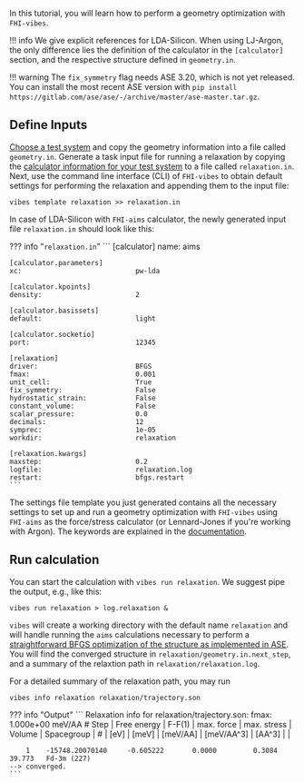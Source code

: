 <a name="1_GeometryOptimization"></a>

In this tutorial, you will learn how to perform a geometry optimization with `FHI-vibes`.

!!! info
	We give explicit references for LDA-Silicon. When using LJ-Argon, the only difference lies the definition of the calculator in the `[calculator]` section, and the respective structure defined in `geometry.in`.

!!! warning
	The `fix_symmetry` flag needs ASE 3.20, which is not yet released. You can install the most recent ASE version with `pip install https://gitlab.com/ase/ase/-/archive/master/ase-master.tar.gz`.

## Define Inputs

[Choose a test system](0_intro.md#test-systems) and copy the geometry information into a file called `geometry.in`. Generate a task input file for running a relaxation by copying the [calculator information for your test system](0_intro.md#test-systems) to a file called `relaxation.in`. Next, use the command line interface (CLI) of `FHI-vibes` to obtain default settings for performing the relaxation and appending them to the input file:

```
vibes template relaxation >> relaxation.in
```

In case of LDA-Silicon with `FHI-aims` calculator, the newly generated input file `relaxation.in` should look like this:

??? info "`relaxation.in`"
    ```
	[calculator]
    name:                          aims
    
    [calculator.parameters]
    xc:                            pw-lda
    
    [calculator.kpoints]
    density:                       2
    
    [calculator.basissets]
    default:                       light
    
    [calculator.socketio]
    port:                          12345
    
    [relaxation]
    driver:                        BFGS
    fmax:                          0.001
    unit_cell:                     True
    fix_symmetry:                  False
    hydrostatic_strain:            False
    constant_volume:               False
    scalar_pressure:               0.0
    decimals:                      12
    symprec:                       1e-05
    workdir:                       relaxation
    
    [relaxation.kwargs]
    maxstep:                       0.2
    logfile:                       relaxation.log
    restart:                       bfgs.restart
    ```

The settings file template you just generated contains all the necessary settings to set up and run a geometry optimization with `FHI-vibes` using `FHI-aims` as the force/stress calculator (or Lennard-Jones if you're working with Argon). The keywords are explained in the [documentation](../Documentation/relaxation.md).

## Run calculation
You can start the calculation with `vibes run relaxation`. We suggest pipe the output, e.g., like this:

```
vibes run relaxation > log.relaxation &
```

`vibes` will create a working directory with the default name `relaxation` and will handle running the `aims` calculations necessary to perform a [straightforward BFGS optimization of the structure as implemented in ASE](https://wiki.fysik.dtu.dk/ase/ase/optimize.html#bfgs). You will find the converged structure in `relaxation/geometry.in.next_step`, and a summary of the relaxtion path in `relaxation/relaxation.log`.

For a detailed summary of the relaxation path, you may run

```
vibes info relaxation relaxation/trajectory.son
```

??? info "Output"
    ```
    Relaxation info for relaxation/trajectory.son:
    fmax:             1.000e+00 meV/AA
    # Step |   Free energy   |   F-F(1)   | max. force |  max. stress |  Volume  |  Spacegroup  |
    #      |       [eV]      |    [meV]   |  [meV/AA]  |  [meV/AA^3]  |  [AA^3]  |              |

        1    -15748.20070140     -0.605222       0.0000         0.3084     39.773   Fd-3m (227)
    --> converged.
    ```